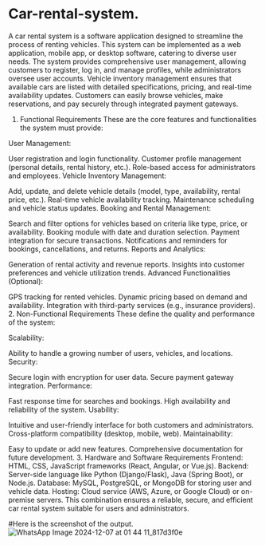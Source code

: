 # Car-rental-system.
A car rental system is a software application designed to streamline the process of renting vehicles. This system can be implemented as a web application, mobile app, or desktop software, catering to diverse user needs.
The system provides comprehensive user management, allowing customers to register, log in, and manage profiles, while administrators oversee user accounts. Vehicle inventory management ensures that available cars are listed with detailed specifications, pricing, and real-time availability updates. Customers can easily browse vehicles, make reservations, and pay securely through integrated payment gateways.
1. Functional Requirements
These are the core features and functionalities the system must provide:

User Management:

User registration and login functionality.
Customer profile management (personal details, rental history, etc.).
Role-based access for administrators and employees.
Vehicle Inventory Management:

Add, update, and delete vehicle details (model, type, availability, rental price, etc.).
Real-time vehicle availability tracking.
Maintenance scheduling and vehicle status updates.
Booking and Rental Management:

Search and filter options for vehicles based on criteria like type, price, or availability.
Booking module with date and duration selection.
Payment integration for secure transactions.
Notifications and reminders for bookings, cancellations, and returns.
Reports and Analytics:

Generation of rental activity and revenue reports.
Insights into customer preferences and vehicle utilization trends.
Advanced Functionalities (Optional):

GPS tracking for rented vehicles.
Dynamic pricing based on demand and availability.
Integration with third-party services (e.g., insurance providers).
2. Non-Functional Requirements
These define the quality and performance of the system:

Scalability:

Ability to handle a growing number of users, vehicles, and locations.
Security:

Secure login with encryption for user data.
Secure payment gateway integration.
Performance:

Fast response time for searches and bookings.
High availability and reliability of the system.
Usability:

Intuitive and user-friendly interface for both customers and administrators.
Cross-platform compatibility (desktop, mobile, web).
Maintainability:

Easy to update or add new features.
Comprehensive documentation for future development.
3. Hardware and Software Requirements
Frontend: HTML, CSS, JavaScript frameworks (React, Angular, or Vue.js).
Backend: Server-side language like Python (Django/Flask), Java (Spring Boot), or Node.js.
Database: MySQL, PostgreSQL, or MongoDB for storing user and vehicle data.
Hosting: Cloud service (AWS, Azure, or Google Cloud) or on-premise servers.
This combination ensures a reliable, secure, and efficient car rental system suitable for users and administrators.

#Here is the screenshot of the output.
![WhatsApp Image 2024-12-07 at 01 44 11_817d3f0e](https://github.com/user-attachments/assets/521ff351-6711-40f8-974f-e09889736f54)









